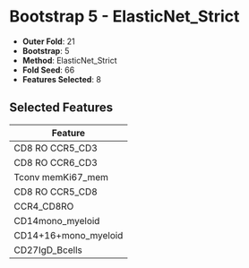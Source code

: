 # Bootstrap 5 - ElasticNet_Strict

- **Outer Fold**: 21
- **Bootstrap**: 5
- **Method**: ElasticNet_Strict
- **Fold Seed**: 66
- **Features Selected**: 8

## Selected Features

| Feature |
|---------|
| CD8 RO CCR5_CD3 |
| CD8 RO CCR6_CD3 |
| Tconv memKi67_mem |
| CD8 RO CCR5_CD8 |
| CCR4_CD8RO |
| CD14mono_myeloid |
| CD14+16+mono_myeloid |
| CD27IgD_Bcells |
